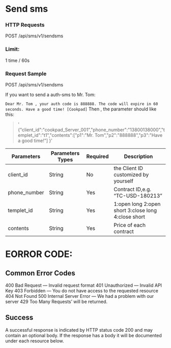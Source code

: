 <!-- TITLE: Pi 002 En Restapi -->
<!-- SUBTITLE:  -->

# Send sms
### HTTP Requests
POST /api/sms/v1/sendsms
### Limit: 
1 time / 60s

### Request Sample
POST /api/sms/v1/sendsms

If you want to send a auth-sms to Mr. Tom: 

`Dear Mr. Tom , your auth code is 888888. The code will expire in 60 seconds. Have a good time! [Cookpad]`
Then , the parameter should like this:

> ' {"client_id":"cookpad_Server_001","phone_number":"13800138000","templet_id":"t1","contents":["p1":"Mr. Tom","p2":"888888","p3":"Have a good time!"] }'

Parameters   |    Parameters Types |   Required |   Description
--------|--------------------|------------|---------
client_id      |  String     |         No        |  the Client ID customized by yourself
phone_number  |   String     |         Yes    |     Contract ID,e.g. “TC-USD-180213”
templet_id  |     String     |         Yes       |  1:open long 2:open short 3:close long 4:close short
contents    |     String     |         Yes      |   Price of each contract




# EORROR CODE:
## Common Error Codes
400    Bad Request — Invalid request format
401    Unauthorized — Invalid API Key
403    Forbidden — You do not have access to the requested resource
404    Not Found
500    Internal Server Error — We had a problem with our server
429   Too Many Requests’ will be returned.

## Success
A successful response is indicated by HTTP status code 200 and may contain an optional body.
If the response has a body it will be documented under each resource below.
